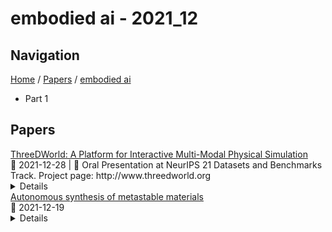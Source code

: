 # embodied ai - 2021_12

## Navigation

[Home](https://arxcompass.github.io) / [Papers](https://arxcompass.github.io/papers) / [embodied ai](https://arxcompass.github.io/papers/embodied_ai)

- Part 1

## Papers

<div class="paper-card">
    <div class="paper-title"><a href="http://arxiv.org/abs/2007.04954v2">ThreeDWorld: A Platform for Interactive Multi-Modal Physical Simulation</a></div>
    <div class="paper-meta">
      📅 2021-12-28
      | 💬 Oral Presentation at NeurIPS 21 Datasets and Benchmarks Track. Project page: http://www.threedworld.org
    </div>
    <details class="paper-abstract">
      We introduce ThreeDWorld (TDW), a platform for interactive multi-modal physical simulation. TDW enables simulation of high-fidelity sensory data and physical interactions between mobile agents and objects in rich 3D environments. Unique properties include: real-time near-photo-realistic image rendering; a library of objects and environments, and routines for their customization; generative procedures for efficiently building classes of new environments; high-fidelity audio rendering; realistic physical interactions for a variety of material types, including cloths, liquid, and deformable objects; customizable agents that embody AI agents; and support for human interactions with VR devices. TDW's API enables multiple agents to interact within a simulation and returns a range of sensor and physics data representing the state of the world. We present initial experiments enabled by TDW in emerging research directions in computer vision, machine learning, and cognitive science, including multi-modal physical scene understanding, physical dynamics predictions, multi-agent interactions, models that learn like a child, and attention studies in humans and neural networks.
    </details>
</div>
<div class="paper-card">
    <div class="paper-title"><a href="http://arxiv.org/abs/2101.07385v2">Autonomous synthesis of metastable materials</a></div>
    <div class="paper-meta">
      📅 2021-12-19
    </div>
    <details class="paper-abstract">
      Autonomous experimentation enabled by artificial intelligence (AI) offers a new paradigm for accelerating scientific discovery. Non-equilibrium materials synthesis is emblematic of complex, resource-intensive experimentation whose acceleration would be a watershed for materials discovery and development. The mapping of non-equilibrium synthesis phase diagrams has recently been accelerated via high throughput experimentation but still limits materials research because the parameter space is too vast to be exhaustively explored. We demonstrate accelerated synthesis and exploration of metastable materials through hierarchical autonomous experimentation governed by the Scientific Autonomous Reasoning Agent (SARA). SARA integrates robotic materials synthesis and characterization along with a hierarchy of AI methods that efficiently reveal the structure of processing phase diagrams. SARA designs lateral gradient laser spike annealing (lg-LSA) experiments for parallel materials synthesis and employs optical spectroscopy to rapidly identify phase transitions. Efficient exploration of the multi-dimensional parameter space is achieved with nested active learning (AL) cycles built upon advanced machine learning models that incorporate the underlying physics of the experiments as well as end-to-end uncertainty quantification. With this, and the coordination of AL at multiple scales, SARA embodies AI harnessing of complex scientific tasks. We demonstrate its performance by autonomously mapping synthesis phase boundaries for the Bi$_2$O$_3$ system, leading to orders-of-magnitude acceleration in establishment of a synthesis phase diagram that includes conditions for kinetically stabilizing $\delta$-Bi$_2$O$_3$ at room temperature, a critical development for electrochemical technologies such as solid oxide fuel cells.
    </details>
</div>
